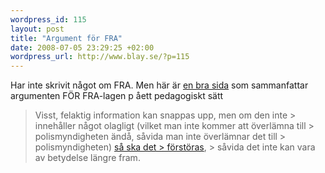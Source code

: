 ```yaml
--- 
wordpress_id: 115 
layout: post
title: "Argument för FRA" 
date: 2008-07-05 23:29:25 +02:00 
wordpress_url: http://www.blay.se/?p=115 
---
```


Har inte skrivit något om FRA. Men här är [en bra sida](http://alliansfrittsverige.blogspot.com/2008/07/juli-4-2008-analys-av_04.html) som sammanfattar argumenten FÖR FRA-lagen p åett pedagogiskt sätt

> Visst, felaktig information kan snappas upp, men om den inte > innehåller något olagligt (vilket man inte kommer att överlämna till > polismyndigheten ändå, såvida man inte överlämnar det till > polismyndigheten) [så ska det > förstöras](http://www.riksdagen.se/Webbnav/index.aspx?nid=101&bet=2007/08:130&guid=%7B7DAE6F4A-B21B-4750-B273-659FBBA24D2C%7D), > såvida det inte kan vara av betydelse längre fram. 